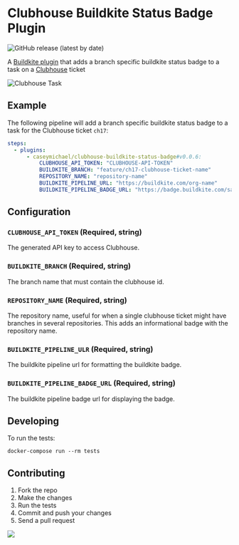 # Clubhouse Buildkite Status Badge Plugin
![GitHub release (latest by date)](https://img.shields.io/github/v/release/CaseyMichael/clubhouse-buildkite-status-badge-buildkite-plugin)

A [Buildkite plugin](https://buildkite.com/docs/agent/v3/plugins) that adds a branch specific buildkite status badge to a task on a [Clubhouse](https://clubhouse.io/) ticket

![Clubhouse Task](https://i.imgur.com/1NTfX3Y.png)

## Example
The following pipeline will add a branch specific buildkite status badge to a task for the Clubhouse ticket `ch17`:

```yml
steps:
  - plugins:
      - caseymichael/clubhouse-buildkite-status-badge#v0.0.6:
          CLUBHOUSE_API_TOKEN: "CLUBHOUSE-API-TOKEN"
          BUILDKITE_BRANCH: "feature/ch17-clubhouse-ticket-name"
          REPOSITORY_NAME: "repository-name"
          BUILDKITE_PIPELINE_URL: "https://buildkite.com/org-name"
          BUILDKITE_PIPELINE_BADGE_URL: "https://badge.buildkite.com/sample.svg"
```

## Configuration

### `CLUBHOUSE_API_TOKEN` (Required, string)
The generated API key to access Clubhouse.

### `BUILDKITE_BRANCH` (Required, string)
The branch name that must contain the clubhouse id.

### `REPOSITORY_NAME` (Required, string)
The repository name, useful for when a single clubhouse ticket might have branches in several repositories. This adds an informational badge with the repository name.

### `BUILDKITE_PIPELINE_ULR` (Required, string)
The buildkite pipeline url for formatting the buildkite badge.

### `BUILDKITE_PIPELINE_BADGE_URL` (Required, string)
The buildkite pipeline badge url for displaying the badge.

## Developing
To run the tests:

```shell
docker-compose run --rm tests
```

## Contributing
1. Fork the repo
2. Make the changes
3. Run the tests
4. Commit and push your changes
5. Send a pull request

<a href="https://www.buymeacoffee.com/caseymichael"><img src="https://img.buymeacoffee.com/button-api/?text=Buy me a coffee&emoji=&slug=caseymichael&button_colour=FFDD00&font_colour=000000&font_family=Poppins&outline_colour=000000&coffee_colour=ffffff"></a>
